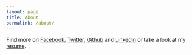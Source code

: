 ```yaml
---
layout: page
title: About
permalink: /about/
---
```


Find more on <a href="http://fb.me/robertdolca" target="_blank">Facebook</a>,
<a href="http://twitter.com/robertdolca" target="_blank">Twitter<a/>,
<a href="http://github.com/robertdolca" target="_blank">Github</a> and
<a href="http://linkedin.com/in/robertdolca" target="_blank">Linkedin</a>
or take a look at my
<a href="https://docs.google.com/document/d/1grDJNPvI4uUqnEx9toYWw30U8Hldy5_dH3CvWTQsyEE" target="_blank">resume</a>.
